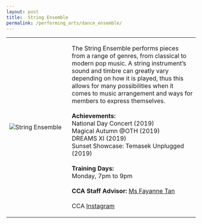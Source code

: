 ```yaml
---
layout: post
title:  String Ensemble
permalink: /performing_arts/dance_ensemble/
---
```


<div>
<table>
    <tr>
        <td style="width:33%"><image src="{{site.baseurl}}/images/CCA_string_ensemble.jpg" style="display:block;margin-left:auto;margin-right:auto;" alt="String Ensemble"></image></td>
        <td>
            <p>
                The String Ensemble performs pieces from a range of genres, from classical to modern pop music. A string instrument’s sound and timbre can greatly vary depending on how it is played, thus this allows for many possibilities when it comes to music arrangement and ways for members to express themselves.<br>
                <br>
                <b>Achievements:</b><br>
                National Day Concert (2019)<br>
                Magical Autumn @OTH (2019)<br>
                DREAMS XI (2019)<br>
                Sunset Showcase: Temasek Unplugged (2019)<br>
                <br>
                <b>Training Days:</b><br>
                Monday, 7pm to 9pm<br>
                <br>
                <b>CCA Staff Advisor:</b> <a href="sokpeng@tp.edu.sg">Ms Fayanne Tan</a><br>
                <br>
                CCA <a href="https://www.instagram.com/tpstringensemble">Instagram</a>
            </p>
        </td>
    </tr>
</table>
</div>
